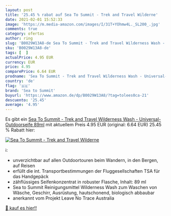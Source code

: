 ```yaml
---
layout: post
title: '25.45 % rabat auf Sea To Summit - Trek and Travel Wilderne'
date: 2021-02-01 15:52:33
image: 'https://m.media-amazon.com/images/I/31T+YOhmw4L._SL200_.jpg'
comments: true
category: ofertas
author: ring
slug: 'B0029W13A8-de Sea To Summit - Trek and Travel Wilderness Wash -...'
sku: 'B0029W13A8-de'
tags: [  ]
actualPrice: 4.95 EUR
currency: EUR
price: 4.95
comparePrice: 6.64 EUR
prodname: 'Sea To Summit - Trek and Travel Wilderness Wash - Universal-Outdoorseife  89ml'
country: 'de'
flag: '🇩🇪'
brand: 'Sea to Summit'
buyurl: 'https://www.amazon.de/dp/B0029W13A8/?tag=tolees0ca-21'
descuento: '25.45'
average: '4.95'
---
```


Es gibt ein [Sea To Summit - Trek and Travel Wilderness Wash - Universal-Outdoorseife  89ml](https://www.amazon.de/dp/B0029W13A8/?tag=tolees0ca-21) mit aktuellem Preis 4.95 EUR (original: 6.64 EUR) 25.45 % Rabatt hier:

[![Sea To Summit - Trek and Travel Wilderne](https://m.media-amazon.com/images/I/31T+YOhmw4L._SL200_.jpg)](https://www.amazon.de/dp/B0029W13A8/?tag=tolees0ca-21)

ℹ️:

- unverzichtbar auf allen Outdoortouren beim Wandern, in den Bergen, auf Reisen
- erfüllt die int. Transportbestimmungen der Fluggesellschaften TSA für das Handgepäck
- zähflüssiges Seifenkonzentrat in robuster Flasche, Inhalt: 89 ml
- Sea to Summit Reinigungsmittel Wilderness Wash zum Waschen von Wäsche, Geschirr, Ausrüstung, hautschonend, biologisch abbaubar
- anerkannt vom Projekt Leave No Trace Australia

[🛒 kauf es hier!!](https://www.amazon.de/dp/B0029W13A8/?tag=tolees0ca-21)
